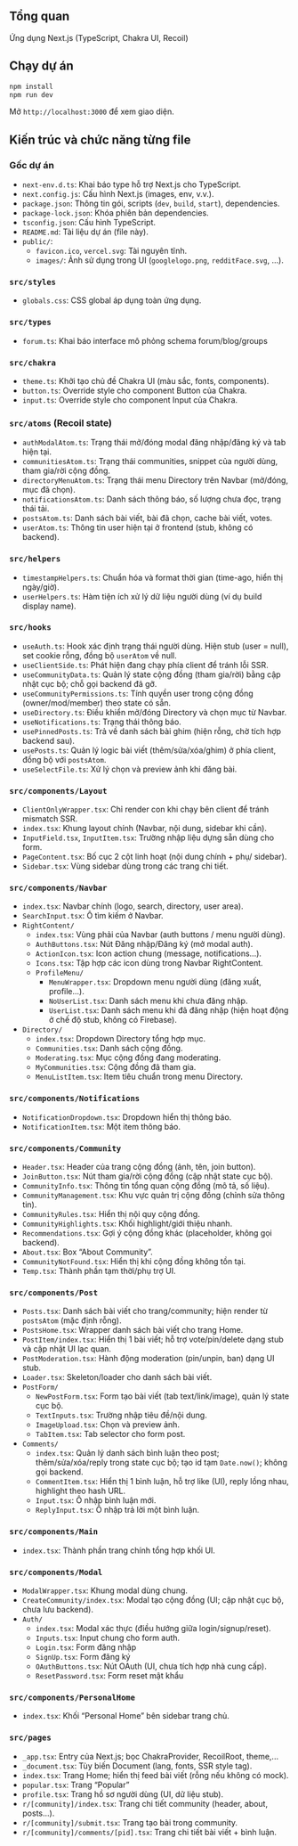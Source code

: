 ## Tổng quan

Ứng dụng Next.js (TypeScript, Chakra UI, Recoil)
## Chạy dự án

```bash
npm install
npm run dev
```

Mở `http://localhost:3000` để xem giao diện.

## Kiến trúc và chức năng từng file

### Gốc dự án
- `next-env.d.ts`: Khai báo type hỗ trợ Next.js cho TypeScript.
- `next.config.js`: Cấu hình Next.js (images, env, v.v.).
- `package.json`: Thông tin gói, scripts (`dev`, `build`, `start`), dependencies.
- `package-lock.json`: Khóa phiên bản dependencies.
- `tsconfig.json`: Cấu hình TypeScript.
- `README.md`: Tài liệu dự án (file này).
- `public/`:
  - `favicon.ico`, `vercel.svg`: Tài nguyên tĩnh.
  - `images/`: Ảnh sử dụng trong UI (`googlelogo.png`, `redditFace.svg`, ...).

### `src/styles`
- `globals.css`: CSS global áp dụng toàn ứng dụng.

### `src/types`
- `forum.ts`: Khai báo interface mô phỏng schema forum/blog/groups
### `src/chakra`
- `theme.ts`: Khởi tạo chủ đề Chakra UI (màu sắc, fonts, components).
- `button.ts`: Override style cho component Button của Chakra.
- `input.ts`: Override style cho component Input của Chakra.

### `src/atoms` (Recoil state)
- `authModalAtom.ts`: Trạng thái mở/đóng modal đăng nhập/đăng ký và tab hiện tại.
- `communitiesAtom.ts`: Trạng thái communities, snippet của người dùng, tham gia/rời cộng đồng.
- `directoryMenuAtom.ts`: Trạng thái menu Directory trên Navbar (mở/đóng, mục đã chọn).
- `notificationsAtom.ts`: Danh sách thông báo, số lượng chưa đọc, trạng thái tải.
- `postsAtom.ts`: Danh sách bài viết, bài đã chọn, cache bài viết, votes.
- `userAtom.ts`: Thông tin user hiện tại ở frontend (stub, không có backend).

### `src/helpers`
- `timestampHelpers.ts`: Chuẩn hóa và format thời gian (time-ago, hiển thị ngày/giờ).
- `userHelpers.ts`: Hàm tiện ích xử lý dữ liệu người dùng (ví dụ build display name).

### `src/hooks`
- `useAuth.ts`: Hook xác định trạng thái người dùng. Hiện stub (user = null), set cookie rỗng, đồng bộ `userAtom` về null.
- `useClientSide.ts`: Phát hiện đang chạy phía client để tránh lỗi SSR.
- `useCommunityData.ts`: Quản lý state cộng đồng (tham gia/rời) bằng cập nhật cục bộ; chỗ gọi backend đã gỡ.
- `useCommunityPermissions.ts`: Tính quyền user trong cộng đồng (owner/mod/member) theo state có sẵn.
- `useDirectory.ts`: Điều khiển mở/đóng Directory và chọn mục từ Navbar.
- `useNotifications.ts`: Trạng thái thông báo. 
- `usePinnedPosts.ts`: Trả về danh sách bài ghim (hiện rỗng, chờ tích hợp backend sau).
- `usePosts.ts`: Quản lý logic bài viết (thêm/sửa/xóa/ghim) ở phía client, đồng bộ với `postsAtom`.
- `useSelectFile.ts`: Xử lý chọn và preview ảnh khi đăng bài.

### `src/components/Layout`
- `ClientOnlyWrapper.tsx`: Chỉ render con khi chạy bên client để tránh mismatch SSR.
- `index.tsx`: Khung layout chính (Navbar, nội dung, sidebar khi cần).
- `InputField.tsx`, `InputItem.tsx`: Trường nhập liệu dựng sẵn dùng cho form.
- `PageContent.tsx`: Bố cục 2 cột linh hoạt (nội dung chính + phụ/ sidebar).
- `Sidebar.tsx`: Vùng sidebar dùng trong các trang chi tiết.

### `src/components/Navbar`
- `index.tsx`: Navbar chính (logo, search, directory, user area).
- `SearchInput.tsx`: Ô tìm kiếm ở Navbar.
- `RightContent/`
  - `index.tsx`: Vùng phải của Navbar (auth buttons / menu người dùng).
  - `AuthButtons.tsx`: Nút Đăng nhập/Đăng ký (mở modal auth).
  - `ActionIcon.tsx`: Icon action chung (message, notifications...).
  - `Icons.tsx`: Tập hợp các icon dùng trong Navbar RightContent.
  - `ProfileMenu/`
    - `MenuWrapper.tsx`: Dropdown menu người dùng (đăng xuất, profile...).
    - `NoUserList.tsx`: Danh sách menu khi chưa đăng nhập.
    - `UserList.tsx`: Danh sách menu khi đã đăng nhập (hiện hoạt động ở chế độ stub, không có Firebase).
- `Directory/`
  - `index.tsx`: Dropdown Directory tổng hợp mục.
  - `Communities.tsx`: Danh sách cộng đồng.
  - `Moderating.tsx`: Mục cộng đồng đang moderating.
  - `MyCommunities.tsx`: Cộng đồng đã tham gia.
  - `MenuListItem.tsx`: Item tiêu chuẩn trong menu Directory.

### `src/components/Notifications`
- `NotificationDropdown.tsx`: Dropdown hiển thị thông báo.
- `NotificationItem.tsx`: Một item thông báo.

### `src/components/Community`
- `Header.tsx`: Header của trang cộng đồng (ảnh, tên, join button).
- `JoinButton.tsx`: Nút tham gia/rời cộng đồng (cập nhật state cục bộ).
- `CommunityInfo.tsx`: Thông tin tổng quan cộng đồng (mô tả, số liệu).
- `CommunityManagement.tsx`: Khu vực quản trị cộng đồng (chỉnh sửa thông tin). 
- `CommunityRules.tsx`: Hiển thị nội quy cộng đồng.
- `CommunityHighlights.tsx`: Khối highlight/giới thiệu nhanh.
- `Recommendations.tsx`: Gợi ý cộng đồng khác (placeholder, không gọi backend).
- `About.tsx`: Box “About Community”.
- `CommunityNotFound.tsx`: Hiển thị khi cộng đồng không tồn tại.
- `Temp.tsx`: Thành phần tạm thời/phụ trợ UI.

### `src/components/Post`
- `Posts.tsx`: Danh sách bài viết cho trang/community; hiện render từ `postsAtom` (mặc định rỗng).
- `PostsHome.tsx`: Wrapper danh sách bài viết cho trang Home.
- `PostItem/index.tsx`: Hiển thị 1 bài viết; hỗ trợ vote/pin/delete dạng stub và cập nhật UI lạc quan.
- `PostModeration.tsx`: Hành động moderation (pin/unpin, ban) dạng UI stub.
- `Loader.tsx`: Skeleton/loader cho danh sách bài viết.
- `PostForm/`
  - `NewPostForm.tsx`: Form tạo bài viết (tab text/link/image), quản lý state cục bộ.
  - `TextInputs.tsx`: Trường nhập tiêu đề/nội dung.
  - `ImageUpload.tsx`: Chọn và preview ảnh.
  - `TabItem.tsx`: Tab selector cho form post.
- `Comments/`
  - `index.tsx`: Quản lý danh sách bình luận theo post; thêm/sửa/xóa/reply trong state cục bộ; tạo id tạm `Date.now()`; không gọi backend.
  - `CommentItem.tsx`: Hiển thị 1 bình luận, hỗ trợ like (UI), reply lồng nhau, highlight theo hash URL.
  - `Input.tsx`: Ô nhập bình luận mới.
  - `ReplyInput.tsx`: Ô nhập trả lời một bình luận.

### `src/components/Main`
- `index.tsx`: Thành phần trang chính tổng hợp khối UI.

### `src/components/Modal`
- `ModalWrapper.tsx`: Khung modal dùng chung.
- `CreateCommunity/index.tsx`: Modal tạo cộng đồng (UI; cập nhật cục bộ, chưa lưu backend).
- `Auth/`
  - `index.tsx`: Modal xác thực (điều hướng giữa login/signup/reset).
  - `Inputs.tsx`: Input chung cho form auth.
  - `Login.tsx`: Form đăng nhập 
  - `SignUp.tsx`: Form đăng ký 
  - `OAuthButtons.tsx`: Nút OAuth (UI, chưa tích hợp nhà cung cấp).
  - `ResetPassword.tsx`: Form reset mật khẩu 

### `src/components/PersonalHome`
- `index.tsx`: Khối “Personal Home” bên sidebar trang chủ.

### `src/pages`
- `_app.tsx`: Entry của Next.js; bọc ChakraProvider, RecoilRoot, theme,...
- `_document.tsx`: Tùy biến Document (lang, fonts, SSR style tag).
- `index.tsx`: Trang Home; hiển thị feed bài viết (rỗng nếu không có mock).
- `popular.tsx`: Trang “Popular” 
- `profile.tsx`: Trang hồ sơ người dùng (UI, dữ liệu stub).
- `r/[community]/index.tsx`: Trang chi tiết community (header, about, posts...).
- `r/[community]/submit.tsx`: Trang tạo bài trong community.
- `r/[community]/comments/[pid].tsx`: Trang chi tiết bài viết + bình luận.


